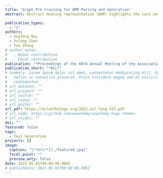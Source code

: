 ```yaml
---
title: 'Graph Pre-training for AMR Parsing and Generation'
abstract: Abstract meaning representation (AMR) highlights the core semantic information of text in a graph structure.Recently, pre-trained language models (PLMs) have advanced tasks of AMR parsing and AMR-to-text generation, respectively.However, PLMs are typically pre-trained on textual data, thus are sub-optimal for modeling structural knowledge.To this end, we investigate graph self-supervised training to improve the structure awareness of PLMs over AMR graphs.In particular, we introduce two graph auto-encoding strategies for graph-to-graph pre-training and four tasks to integrate text and graph information during pre-training.We further design a unified framework to bridge the gap between pre-training and fine-tuning tasks.Experiments on both AMR parsing and AMR-to-text generation show the superiority of our model.To our knowledge, we are the first to consider pre-training on semantic graphs.

publication_types:
  - "1"
authors:
  - Xuefeng Bai
  - Yulong Chen
  - Yue Zhang
# author_notes:
#   - Equal contribution
#   - Equal contribution
publication: "*Proceedings of the 60th Annual Meeting of the Association for Computational Linguistics*"
publication_short: "*ACL*"
# summary: Lorem ipsum dolor sit amet, consectetur #adipiscing elit. Duis posuere
#   tellus ac convallis placerat. Proin tincidunt magna sed ex sollicitudin
#   condimentum.
# url_dataset: ""
# url_project: ""
# url_source: ""
# url_video: ""
# url_poster: ""
url_pdf: https://aclanthology.org/2022.acl-long.415.pdf
# url_code: https://github.com/wowchemy/wowchemy-hugo-themes
# url_slides: ""
doi: ""
featured: false
tags:
  - Text Generation
projects: []
image:
  caption: "[**Url**](./featured.jpg)"
  focal_point: ""
  preview_only: false
date: 2022-05-01T00:00:00.000Z
# publishDate: 2017-01-01T00:00:00.000Z
---
```

